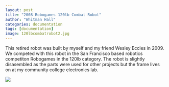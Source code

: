 ```yaml
---
layout: post
title: "2008 Robogames 120lb Combat Robot"
author: "Whitman Hall"
categories: documentation
tags: [documentation]
image: 120lbcombatrobot2.jpg
---
```


This retired robot was built by myself and my friend Wesley Eccles in 2009. We competed with this robot in the San Francisco
based robotics competiton Robogames in the 120lb category. The robot is slightly disasembled as the parts were used for
other projects but the frame lives on at my community college electronics lab.

![](/assets/img/120lbcombatrobot2.jpg)
